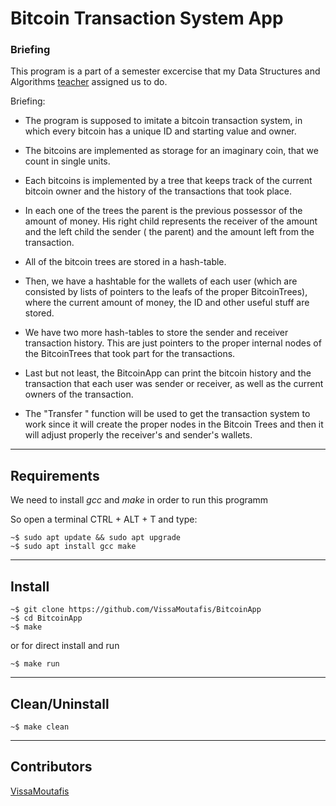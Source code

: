 # Bitcoin Transaction System App


### Briefing

This program is a part of a semester excercise that my Data Structures and Algorithms [teacher](https://www.lix.polytechnique.fr/~kostas/) assigned us to do.

Briefing:
-	The program is supposed to imitate a bitcoin transaction system, in which every bitcoin has a unique ID and starting value and owner.
-	The bitcoins are implemented as storage for an imaginary coin, that we count in single units.
-	Each bitcoins is implemented by a tree that keeps track of the current bitcoin owner and the history of the transactions that took place.
-	In each one of the trees the parent is the previous possessor of the amount of money. His right child represents the receiver of the amount and the left child the sender (
	the parent) and the amount left from the transaction.
-	All of the bitcoin trees are stored in a hash-table.

-	Then, we have a hashtable for the wallets of each user (which are consisted by lists of pointers to the leafs of the proper BitcoinTrees), where the current amount of
money, the ID and other useful stuff are stored.
-	We have two more hash-tables to store the sender and receiver transaction history. This are just pointers to the 
proper internal nodes of the BitcoinTrees that took part for the transactions.
-	Last but not least, the BitcoinApp can print the bitcoin history and the transaction that each user was sender or receiver, as well as the current owners of the transaction.

-	The "Transfer " function will be used to get the transaction system to work since it will create the proper nodes in the Bitcoin Trees and then it will adjust properly the receiver's
and sender's wallets.

---

## Requirements

We need to install *gcc* and *make* in order to run this programm

So open a terminal CTRL + ALT + T and type:
```shell
~$ sudo apt update && sudo apt upgrade
~$ sudo apt install gcc make
```

---

## Install

```shell
~$ git clone https://github.com/VissaMoutafis/BitcoinApp
~$ cd BitcoinApp
~$ make
```
or for direct install and run
```
~$ make run
```

---

## Clean/Uninstall

```
~$ make clean
```

---

## Contributors
[VissaMoutafis](https://github.com/VissaMoutafis)
